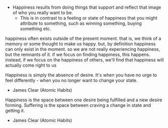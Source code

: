 
- Happiness results from doing things that support and reflect that image of who you really want to be.
    - This is in contrast to a feeling or state of happiness that you might attribute to something, such as winning something, buying something etc.

happiness often exists outside of the present moment. that is, we think of a memory or some thought to make us happy. but, by definition happiness can only exist in the moment. so we are not really experiencing happiness, but the remnants of it. if we focus on finding happiness, this happens. instead, if we focus on the happiness of others, we'll find that happiness will actually come right to us

Happiness is simply the absence of desire. It's when you have no urge to feel differently - when you no longer want to change your state.
- James Clear (Atomic Habits)

Happiness is the space between one desire being fulfilled and a new desire forming. Suffering is the space between craving a change in state and getting it.
- James Clear (Atomic Habits)